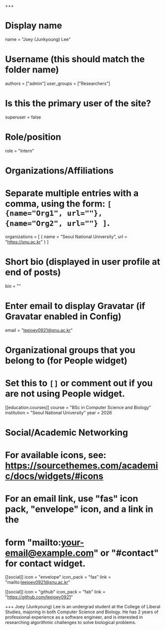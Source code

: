 +++

# Display name
name = "Joey (Junkyoung) Lee"

# Username (this should match the folder name)
authors = ["admin"]
user_groups = ["Researchers"]
# Is this the primary user of the site?
superuser = false

# Role/position
role = "Intern"

# Organizations/Affiliations
#   Separate multiple entries with a comma, using the form: `[ {name="Org1", url=""}, {name="Org2", url=""} ]`.
organizations = [ { name = "Seoul National University", url = "https://snu.ac.kr" } ]

# Short bio (displayed in user profile at end of posts)
bio = ""

# Enter email to display Gravatar (if Gravatar enabled in Config)
email = "leejoey0921@snu.ac.kr"


# Organizational groups that you belong to (for People widget)
#   Set this to `[]` or comment out if you are not using People widget.

[[education.courses]]
  course = "BSc in Computer Science and Biology"
  institution = "Seoul National University"
  year = 2026

# Social/Academic Networking
# For available icons, see: https://sourcethemes.com/academic/docs/widgets/#icons
#   For an email link, use "fas" icon pack, "envelope" icon, and a link in the
#   form "mailto:your-email@example.com" or "#contact" for contact widget.

[[social]]
  icon = "envelope"
  icon_pack = "fas"
  link = "mailto:leejoey0921@snu.ac.kr"

[[social]]
  icon = "github"
  icon_pack = "fab"
  link = "https://github.com/leejoey0921"

+++
Joey (Junkyoung) Lee is an undergrad student at the College of Liberal Studies, majoring in both Computer Science and Biology.
He has 2 years of professional experience as a software engineer, and is interested in researching algorithmic challenges to solve biological problems.